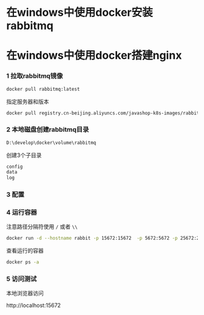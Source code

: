 # 在windows中使用docker安装rabbitmq

# 在windows中使用docker搭建nginx



### 1 拉取rabbitmq镜像

```bash
docker pull rabbitmq:latest
```

指定服务器和版本

```bash
docker pull registry.cn-beijing.aliyuncs.com/javashop-k8s-images/rabbitmq:3.6.14
```



### 2 本地磁盘创建rabbitmq目录

```bash
D:\develop\docker\volume\rabbitmq
```

创建3个子目录

```bash
config
data
log
```



### 3 配置



### 4 运行容器

注意路径分隔符使用 `/` 或者 `\\`

```bash
docker run -d --hostname rabbit -p 15672:15672  -p 5672:5672 -p 25672:25672 -p 4369:4369 -p 35672:35672 -v D:/develop/docker/volume/rabbitmq/mqdata:/var/lib/rabbitmq -e RABBITMQ_ERLANG_COOKIE='MY-SECRET-KEY' --name rabbitmq   registry.cn-beijing.aliyuncs.com/javashop-k8s-images/rabbitmq:3.6.14
```



查看运行的容器

```bash
docker ps -a
```



### 5 访问测试

本地浏览器访问 

http://localhost:15672
